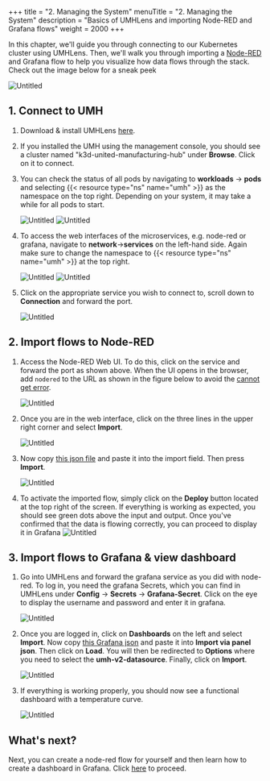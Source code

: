 +++
title = "2. Managing the System"
menuTitle = "2. Managing the System"
description = "Basics of UMHLens and importing Node-RED and Grafana flows"
weight = 2000
+++

In this chapter, we'll guide you through connecting to our Kubernetes cluster using UMHLens. Then, we'll walk you through importing a [Node-RED](https://learn.umh.app/course/importing-and-exporting-in-node-red/) and Grafana flow to help you visualize how data flows through the stack. Check out the image below for a sneak peek


![Untitled](/images/getstarted/managingTheSystem/getStartedUMHSimplifiedpng.png)

##  1. Connect to UMH

1. Download & install UMHLens [here](https://github.com/united-manufacturing-hub/UMHLens/releases).
2. If you installed the UMH using the management console, you should see a cluster named "k3d-united-manufacturing-hub"
   under **Browse**. Click on it to connect.
3. You can check the status of all pods by navigating to **workloads** -> **pods** and selecting
   {{< resource type="ns" name="umh" >}} as the namespace on the top right. Depending on your system, it may take a while for all pods to start.

   ![Untitled](/images/getstarted/managingTheSystem/getStartedManagingPods.png?width=75%)
   ![Untitled](/images/getstarted/managingTheSystem/LensSelectNamespace.png)
4. To access the web interfaces of the microservices, e.g. node-red or grafana, navigate to **network**->**services** on
   the left-hand side. Again make sure to change the namespace to {{< resource type="ns" name="umh" >}} at the top right.

   ![Untitled](/images/getstarted/managingTheSystem/getStartedManagingServices.png?width=75%)
   ![Untitled](/images/getstarted/managingTheSystem/LensSelectNamespace.png)
5. Click on the appropriate service you wish to connect to, scroll down to **Connection** and forward the port.

   ![Untitled](/images/getstarted/managingTheSystem/getStartedManagingForwarding.png?width=75%)


## 2. Import flows to Node-RED

1. Access the Node-RED Web UI. To do this, click on the service and forward the port as shown above. When the UI opens 
   in the browser, add `nodered` to the URL as shown in the figure below to avoid the [cannot get error](https://learn.umh.app/course/how-to-fix-cannot-get-error-in-node-red/).

   ![Untitled](/images/getstarted/managingTheSystem/getStartedManagingCannotGet.png?width=75%)
2. Once you are in the web interface, click on the three lines in the upper right corner and select **Import**.

   ![Untitled](/images/getstarted/managingTheSystem/getStartedManagingImport.png?width=75%)

3. Now copy [this json file](/json/getstarted/noderedGetStarted.json) and paste it into the import field. Then press **Import**.

   ![Untitled](/images/getstarted/managingTheSystem/getStartedManagingPasteJson.png?width=75%)
4. To activate the imported flow, simply click on the **Deploy** button located at the top right of the screen. 
   If everything is working as expected, you should see green dots above the input and output. Once you've confirmed 
   that the data is flowing correctly, you can proceed to display it in Grafana
   ![Untitled](/images/getstarted/managingTheSystem/getStartedManagingDeploy.png?width=75%)


## 3. Import flows to Grafana & view dashboard

1. Go into UMHLens and forward the grafana service as you did with node-red. To log in, you need the grafana Secrets, 
   which you can find in UMHLens under **Config** -> **Secrets** -> **Grafana-Secret**. Click on the eye to display the username and password and enter it in grafana.

   ![Untitled](/images/getstarted/managingTheSystem/getStartedManagingGrafanaSecrets.png?width=75%)
2. Once you are logged in, click on **Dashboards** on the left and select **Import**. Now copy [this Grafana json](/json/getstarted/GrafanaGetStarted.json) and paste it into **Import via panel json**. Then click on **Load**. You will then be redirected to **Options** where you need to select the **umh-v2-datasource**. Finally, click on **Import**.

   ![Untitled](/images/getstarted/managingTheSystem/getStartedManagingGrafanaImport.png?width=75%)
3. If everything is working properly, you should now see a functional dashboard with a temperature curve.

   ![Untitled](/images/getstarted/managingTheSystem/getStartedManagingGrafanaDashboard.png?width=75%)


## What's next?

Next, you can create a node-red flow for yourself and then learn how to create a dashboard in Grafana. Click [here](/docs/getstarted/dataacquisitionmanipulation) to proceed.